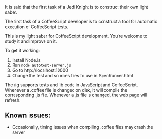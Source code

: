 It is said that the first task of a Jedi Knight is to construct their own
light saber.

The first task of a CoffeeScript developer is to construct a tool for automatic
execution of CoffeeScript tests.

This is my light saber for CoffeeScript development. You're welcome to study it and
improve on it.

To get it working:

1. Install Node.js
2. Run <code>node autotest-server.js</code>
3. Go to http://localhost:10000
4. Change the test and sources files to use in SpecRunner.html

The rig supports tests and lib code in JavaScript and CoffeeScript.
Whenever a .coffee file is changed on disk, it will compile the corresponding
.js file. Whenever a .js file is changed, the web page will refresh.

Known issues:
-------------
* Occasionally, timing issues when compiling .coffee files may crash the server

